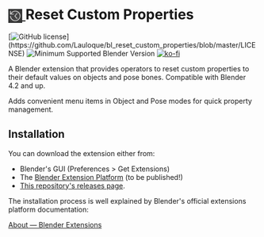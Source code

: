 <h1 tabindex="-1" class="heading-element" dir="auto">
    <a target="_blank" rel="noopener noreferrer" href="Prez/icon.webp">
        <img src="Prez/icon.webp" alt="icon" style="height: 1em; vertical-align: middle;">
    </a>
    Reset Custom Properties
</h1>

[![GitHub license](https://img.shields.io/github/license/Lauloque/bl_reset_custom_properties?style=for-the-badge&labelColor=rgb(63,63,63))](https://github.com/Lauloque/bl_reset_custom_properties/blob/master/LICENSE) ![Minimum Supported Blender Version](https://img.shields.io/badge/Blender-4.2LTS+-green?style=for-the-badge&logo=blender&logoColor=white&labelColor=rgb(64,64,64)) [![ko-fi](https://ko-fi.com/img/githubbutton_sm.svg)](https://ko-fi.com/H2H818FHX)

A Blender extension that provides operators to reset custom properties to their default values on objects and pose bones. Compatible with Blender 4.2 and up.

Adds convenient menu items in Object and Pose modes for quick property management.

## Installation

You can download the extension either from:

- Blender's GUI (Preferences > Get Extensions)
- The [Blender Extension Platform](https://extensions.blender.org/add-ons/reset_custom_properties/) (to be published!)
- [This repository's releases page](https://github.com/Lauloque/bl_reset_custom_properties/releases).

The installation process is well explained by Blender's official extensions platform documentation:

[About — Blender Extensions](https://extensions.blender.org/about/)
